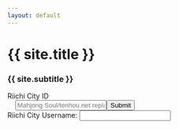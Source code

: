 ```yaml
---
layout: default
---
```


# {{ site.title }}

### {{ site.subtitle }}

<form method="POST" action="/.netlify/functions/redirect" name="main-form" style="flex: 1; display: flex; flex-direction: column">
  <span class="input-popout">Riichi City ID</span>
  <div style="flex: 1; display: flex; flex-direction: row; padding: 0 1rem;">
    <input placeholder="Mahjong Soul/tenhou.net replay URL, or Riichi City replay ID" name="url" class="main-input" value=""/>
    <button type="submit">Submit</button>
  </div>
  <span class="input-popout">Riichi City Username:
      <input name="username" class="second-input"/>
    </span>
</form>

<div class="result"></div>
